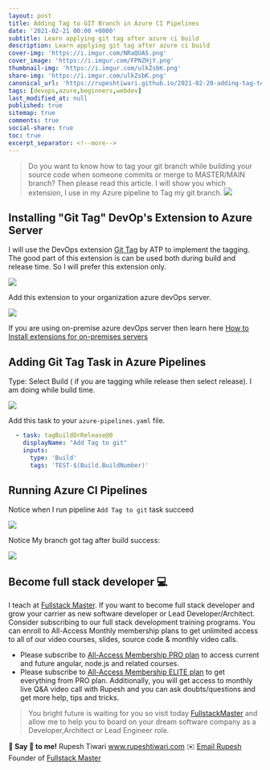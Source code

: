 ```yaml
---
layout: post
title: Adding Tag to GIT Branch in Azure CI Pipelines  
date: '2021-02-21 00:00 +0000'
subtitle: Learn applying git tag after azure ci build  
description: Learn applying git tag after azure ci build
cover-img: 'https://i.imgur.com/NRaQUA5.png'
cover_image: 'https://i.imgur.com/FPNZHjY.png'
thumbnail-img: 'https://i.imgur.com/ulkZsbK.png'
share-img: 'https://i.imgur.com/ulkZsbK.png'
canonical_url: 'https://rupeshtiwari.github.io/2021-02-20-adding-tag-to-git-branch-in-azure-ci-pipelines/'
tags: [devops,azure,beginners,webdev]
last_modified_at: null
published: true
sitemap: true
comments: true
social-share: true
toc: true
excerpt_separator: <!--more-->
---
```


> Do you want to know how to tag your git branch while building your source code when someone commits or merge to MASTER/MAIN branch? Then please read this article. I will show you which extension, I use in my Azure pipeline to Tag my git branch.
> ![](https://i.imgur.com/apsuoAD.png)

## Installing "Git Tag" DevOp's Extension to Azure Server

I will use the DevOps extension [Git Tag](https://marketplace.visualstudio.com/items?itemName=ATP.ATP-GitTag) by ATP to implement the tagging. The good part of this extension is can be used both during build and release time. So I will prefer this extension only. 
 
![](https://i.imgur.com/4R1oFZN.png)

Add this extension to your organization azure devOps server.

![](https://i.imgur.com/6JtDJe2.png)

If you are using on-premise azure devOps server then learn here [How to Install extensions for on-premises servers](https://docs.microsoft.com/en-us/azure/devops/marketplace/get-tfs-extensions?view=azure-devops-2020)

## Adding Git Tag Task in Azure Pipelines

Type: Select Build ( if you are tagging while release then select release). I am doing while build time. 

![](https://i.imgur.com/FV3XPqb.png)

Add this task to your `azure-pipelines.yaml` file. 

```yaml
  - task: tagBuildOrRelease@0
    displayName: "Add Tag to git"
    inputs:
      type: 'Build'
      tags: 'TEST-$(Build.BuildNumber)'
```

## Running Azure CI Pipelines 

Notice when I run pipeline `Add Tag to git` task succeed

![](https://i.imgur.com/Kb30R4s.png)

Notice My branch got tag after build success: 

![](https://i.imgur.com/apsuoAD.png)


## Become full stack developer 💻

I teach at [Fullstack Master](https://www.fullstackmaster.net).  If you want to become full stack developer and grow your carrier as new software developer or Lead Developer/Architect. Consider subscribing to our full stack development training programs. You can enroll to All-Access Monthly membership plans to get unlimited access to all of our video courses, slides, source code & monthly video calls.

- Please subscribe to [All-Access Membership PRO plan](https://www.fullstackmaster.net/pro) to access current and future angular, node.js and related courses.
- Please subscribe to [All-Access Membership ELITE plan](https://www.fullstackmaster.net/elite) to get everything from PRO plan. Additionally, you will get access to monthly live Q&A video call with Rupesh and you can ask doubts/questions and get more help, tips and tricks.

> You bright future is waiting for you so visit today [FullstackMaster](www.fullstackmaster.net) and allow me to help you to board on your dream software company as a Developer,Architect or Lead Engineer role.

**💖 Say 👋 to me!**
Rupesh Tiwari
<a href="https://www.rupeshtiwari.com"> www.rupeshtiwari.com</a> 
✉️ <a href="mailto:fullstackmaster1@gmail.com?subject=Hi"> Email Rupesh</a>
Founder of <a href="https://www.fullstackmaster.net"> Fullstack Master</a>